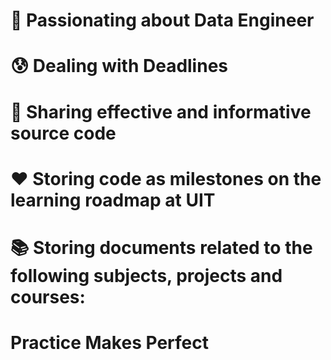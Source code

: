 # 👋 Passionating about Data Engineer
# 😰 Dealing with Deadlines
# 🥵 Sharing effective and informative source code
# ❤️ Storing code as milestones on the learning roadmap at UIT
# 📚  Storing documents related to the following subjects, projects and courses: <br />
# Practice Makes Perfect

<!---
boo283/boo283 is a ✨ special ✨ repository because its `README.md` (this file) appears on your GitHub profile.
You can click the Preview link to take a look at your changes.
--->
